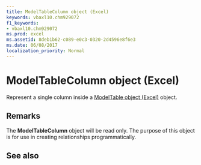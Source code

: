 ```yaml
---
title: ModelTableColumn object (Excel)
keywords: vbaxl10.chm929072
f1_keywords:
- vbaxl10.chm929072
ms.prod: excel
ms.assetid: 8deb1b62-c089-e0c3-0320-2d4596e8f6e3
ms.date: 06/08/2017
localization_priority: Normal
---
```



# ModelTableColumn object (Excel)

Represent a single column inside a [ModelTable object (Excel)](Excel.modeltable.md) object.


## Remarks

The  **ModelTableColumn** object will be read only. The purpose of this object is for use in creating relationships programmatically.


## See also



